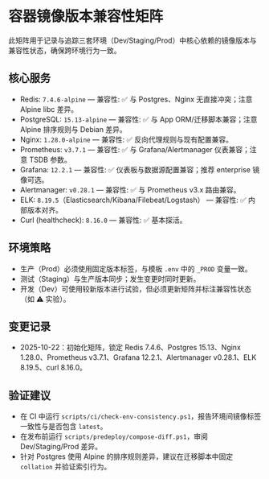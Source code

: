 # 容器镜像版本兼容性矩阵

此矩阵用于记录与追踪三套环境（Dev/Staging/Prod）中核心依赖的镜像版本与兼容性状态，确保跨环境行为一致。

## 核心服务

- Redis: `7.4.6-alpine` — 兼容性: ✅ 与 Postgres、Nginx 无直接冲突；注意 Alpine libc 差异。
- PostgreSQL: `15.13-alpine` — 兼容性: ✅ 与 App ORM/迁移脚本兼容；注意 Alpine 排序规则与 Debian 差异。
- Nginx: `1.28.0-alpine` — 兼容性: ✅ 反向代理规则与现有配置兼容。
- Prometheus: `v3.7.1` — 兼容性: ✅ 与 Grafana/Alertmanager 仪表兼容；注意 TSDB 参数。
- Grafana: `12.2.1` — 兼容性: ✅ 仪表板与数据源配置兼容；推荐 enterprise 镜像可选。
- Alertmanager: `v0.28.1` — 兼容性: ✅ 与 Prometheus v3.x 路由兼容。
- ELK: `8.19.5`（Elasticsearch/Kibana/Filebeat/Logstash） — 兼容性: ✅ 内部版本对齐。
- Curl (healthcheck): `8.16.0` — 兼容性: ✅ 基本探活。

## 环境策略

- 生产（Prod）必须使用固定版本标签，与模板 `.env` 中的 `_PROD` 变量一致。
- 测试（Staging）与生产版本同步；发生变更时同时更新。
- 开发（Dev）可使用较新版本进行试验，但必须更新矩阵并标注兼容性状态（如 ⚠️ 实验）。

## 变更记录

- 2025-10-22：初始化矩阵，锁定 Redis 7.4.6、Postgres 15.13、Nginx 1.28.0、Prometheus v3.7.1、Grafana 12.2.1、Alertmanager v0.28.1、ELK 8.19.5、curl 8.16.0。

## 验证建议

- 在 CI 中运行 `scripts/ci/check-env-consistency.ps1`，报告环境间镜像标签一致性与是否包含 `latest`。
- 在发布前运行 `scripts/predeploy/compose-diff.ps1`，审阅 Dev/Staging/Prod 差异。
- 针对 Postgres 使用 Alpine 的排序规则差异，建议在迁移脚本中固定 `collation` 并验证索引行为。